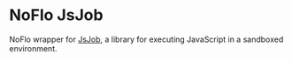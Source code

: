NoFlo JsJob
===========

NoFlo wrapper for [JsJob](https://github.com/the-grid/jsjob#readme), a library for executing JavaScript in a sandboxed environment.
